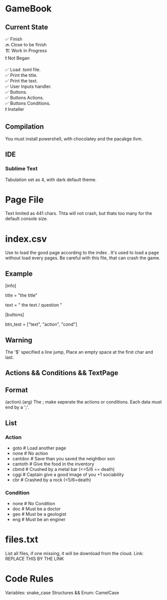 # GameBook

## Current State

✅ Finish <br />
🔜 Close to be finish <br />
🏗️ Work In Progress <br />
❗ Not Began <br />

✅ Load .toml file. <br />
✅ Print the title. <br />
✅ Print the text.  <br />
✅ User Inputs handler. <br />
✅ Buttons. <br />
✅ Buttons Actions. <br />
✅️ Buttons Conditions. <br />
❗ Installer <br />

## Compilation
You must install powershell,
with chocolatey and the pacakge llvm.

## IDE

### Sublime Text
Tabulation set as 4, with dark default theme.

# Page File
Text limited as 441 chars. Thta will not crash, but thats too many for the default console size.

# index.csv
Use to load the good page according to the index .
It's used to load a page without load every pages.
Be careful with this file, that can crash the game.

## Example
[info]

title = "the title"

text = " the text / question "


[buttons]

btn_test = ["text", "action", "cond"]


## Warning
The '$' specified a line jump,
Place an empty space at the first char and last.

## Actions && Conditions && TextPage
## Format
(action).(arg)
The ; make seperate the actions or conditions.
Each data must end by a ';'.

## List

### Action
- goto # Load another page
- none # No action
- cantdoc # Save than you saved the neightbor son
- cantoth # Give the food in the inventory
- cbmd # Crushed by a metal bar (<=5/6 == death)
- cggi # Captain give a good image of you +1 sociability
- cbr # Crashed by a rock (<5/6=death)

### Condition
- none # No Condition
- doc # Must be a doctor
- geo # Must be a geologist
- eng # Must be an enginer

# files.txt
List all files,
if one missing, it will be download from the cloud.
Link: REPLACE THIS BY THE LINK

# Code Rules

Variables: snake_case
Structures && Enum: CamelCase
